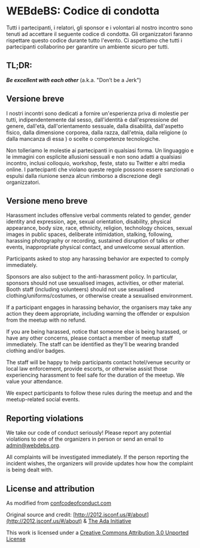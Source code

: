 # WEBdeBS: Codice di condotta

Tutti i partecipanti, i relatori, gli sponsor e i volontari al nostro incontro sono tenuti ad accettare il seguente codice di condotta. Gli organizzatori faranno rispettare questo codice durante tutto l'evento. Ci aspettiamo che tutti i partecipanti collaborino per garantire un ambiente sicuro per tutti.

## TL;DR:

***Be excellent with each other*** (a.k.a. "Don’t be a Jerk")

## Versione breve

I nostri incontri sono dedicati a fornire un'esperienza priva di molestie per tutti, indipendentemente dal sesso, dall'identità e dall'espressione del genere, dall'età, dall'orientamento sessuale, dalla disabilità, dall'aspetto fisico, dalla dimensione corporea, dalla razza, dall'etnia, dalla religione (o dalla mancanza di essa ) o scelte o competenze tecnologiche.

Non tolleriamo le molestie ai partecipanti in qualsiasi forma. Un linguaggio  e le immagini con esplicite allusioni sessuali e non sono adatti a qualsiasi incontro, inclusi colloquio, workshop, feste, stato su Twitter e altri media online. I partecipanti che violano queste regole possono essere sanzionati o espulsi dalla riunione senza alcun rimborso a discrezione degli organizzatori.

## Versione meno breve

Harassment includes offensive verbal comments related to gender, gender identity and expression, age, sexual orientation, disability, physical appearance, body size, race, ethnicity, religion, technology choices, sexual images in public spaces, deliberate intimidation, stalking, following, harassing photography or recording, sustained disruption of talks or other events, inappropriate physical contact, and unwelcome sexual attention.

Participants asked to stop any harassing behavior are expected to comply immediately.

Sponsors are also subject to the anti-harassment policy. In particular, sponsors should not use sexualised images, activities, or other material. Booth staff (including volunteers) should not use sexualised clothing/uniforms/costumes, or otherwise create a sexualised environment.

If a participant engages in harassing behavior, the organisers may take any action they deem appropriate, including warning the offender or expulsion from the meetup with no refund.

If you are being harassed, notice that someone else is being harassed, or have any other concerns, please contact a member of meetup staff immediately. The staff can be identified as they'll be wearing branded clothing and/or badges.

The staff will be happy to help participants contact hotel/venue security or local law enforcement, provide escorts, or otherwise assist those experiencing harassment to feel safe for the duration of the meetup. We value your attendance.

We expect participants to follow these rules during the meetup and and the meetup-related social events.

## Reporting violations

We take our code of conduct seriously! Please report any potential violations to one of the organizers in person or send an email to [admin@webdebs.org](mailto:admin@webdebs.org).

All complaints will be investigated immediately. If the person reporting the incident wishes, the organizers will provide updates how how the complaint is being dealt with.

## License and attribution

As modified from [confcodeofconduct.com](confcodeofconduct.com)

Original source and credit: [http://2012.jsconf.us/#/about](http://2012.jsconf.us/#/about) & [The Ada Initiative](http://geekfeminism.wikia.com/wiki/Conference_anti-harassment/Policy)

This work is licensed under a [Creative Commons Attribution 3.0 Unported License](http://creativecommons.org/licenses/by/3.0/deed.en_US)